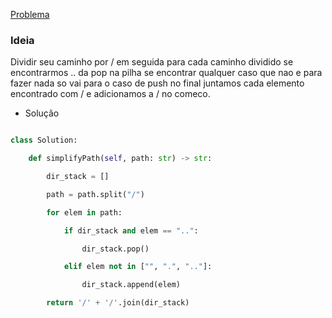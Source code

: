 
[Problema](https://leetcode.com/problems/simplify-path/description/)

### Ideia
Dividir seu caminho por / em seguida para cada caminho dividido se encontrarmos .. da pop na pilha
se encontrar qualquer caso que nao e para fazer nada so vai para o caso de push no final juntamos cada elemento encontrado com / e adicionamos a / no comeco.

- Solução 
```python

class Solution:

    def simplifyPath(self, path: str) -> str:

        dir_stack = []

        path = path.split("/")

        for elem in path:

            if dir_stack and elem == "..":

                dir_stack.pop()

            elif elem not in ["", ".", ".."]:

                dir_stack.append(elem)

        return '/' + '/'.join(dir_stack)

```